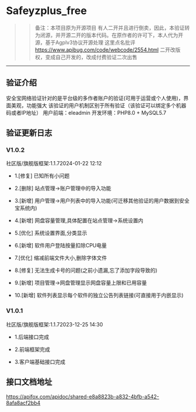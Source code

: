 # Safeyzplus_free

>>备注：本项目原为开源项目 有人二开并且进行倒卖，因此，本验证转为闭源，并开源二开的版本代码。在原作者的许可下，本人代为开源，基于Agplv3协议开源处理
这里点名批评
https://www.apibug.com/code/webcode/2554.html
二开改版权，变成自己开发的，改成付费验证二次出售
******************************************************

##  验证介绍
安全宝网络验证针对的是平台级的多作者账户的验证(可用于运营或个人使用)，界面美观，功能强大
该验证的用户机制区别于所有验证（该验证可以绑定多个机器码或者IP地址）
用户前端：eleadmin
开发环境：PHP8.0 + MySQL5.7


## 验证更新日志
### V1.0.2
社区版/旗舰版框架:1.1.72024-01-22 12:12

- 1.[修复] 已知所有小问题

- 2.[删除] 站点管理->账户管理中的导入功能

- 3.[新增] 用户管理->用户列表中的导入功能(可迁移其他验证的用户数据到安全宝系统内)

- 4.[新增] 网盘容量管理,具体配置在站点管理->系统设置内

- 5.[优化] 系统设置界面,分类显示

- 6.[新增] 软件用户登陆按量扣除CPU电量

- 7.[优化] 缩减前端文件大小,删除字体文件

- 8.[修复] 无法生成卡号的问题(之前小遗漏,忘了添加字段导致的)

- 9.[新增] 项目管理->网盘管理显示网盘容量上限和已用容量

- 10.[新增] 软件列表显示每个软件的独立公告列表链接(可直接用于内嵌显示)

### V1.0.1
社区版/旗舰版框架:1.1.72023-12-25 14:30

- 1.后端接口完成

- 2.前端框架完成

- 3.客户端基础接口完成


## 接口文档地址
https://apifox.com/apidoc/shared-e8a8823b-a832-4bfb-a542-8afa8acf2bb4
